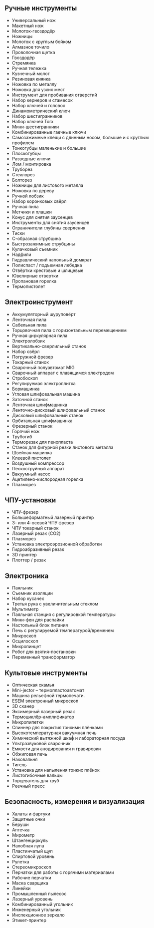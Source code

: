 Ручные инструменты
----

- Универсальный нож
- Макетный нож
- Молоток-гвоздодёр
- Ножницы
- Молоток с круглым бойком
- Алмазное точило
- Проволочная щетка
- Гвоздодёр
- Стремянка
- Ручная тележка
- Кузнечный молот
- Резиновая киянка
- Ножовка по металлу
- Ножовка для узких мест
- Инструмент для пробивания отверстий
- Набор кернеров и стамесок
- Набор ключей и головок
- Динамометрический ключ
- Набор шестигранников
- Набор ключей Torx
- Мини-шестигранники
- Комбинированные гаечные ключи
- Самозажимные клещи с длинным носом, большие и с круглым профилем
- Тонкогубцы маленькие и большие
- Плоскогубцы
- Разводные ключи
- Лом / монтировка
- Труборез
- Стеклорез
- Болторез
- Ножницы для листового металла
- Ножовка по дереву
- Ручной лобзик
- Набор коронковых свёрл
- Ручная пила
- Метчики и плашки
- Конус для снятия заусенцев
- Инструменты для снятия заусенцев
- Ограничители глубины сверления
- Тиски
- С-образная струбцина
- Быстрозажимные струбцины
- Кулачковый съемник
- Надфили
- Гидравлический напольный домкрат
- Полиспаст / подъемная лебедка
- Отвёртки крестовые и шлицевые
- Ювелирные отвертки
- Пропановая горелка
- Термопистолет

Электроинструмент
----

- Аккумуляторный шуруповёрт
- Ленточная пила
- Сабельная пила
- Торцовочная пила с горизонтальным перемещением
- Ручная циркулярная пила
- Электролобзик
- Вертикально-сверлильный станок
- Набор свёрл
- Погружной фрезер
- Токарный станок
- Сварочный полуавтомат MIG 
- Сварочный аппарат с плавящимся электродом
- Стробоскоп
- Регулируемая электроплитка
- Бормашинка
- Угловая шлифовальная машина
- Заточной станок
- Ленточная шлифмашинка
- Ленточно-дисковый шлифовальный станок
- Дисковый шлифовальный станок
- Орбитальная шлифмашинка
- Фрезерный станок
- Горячий нож
- Трубогиб
- Терморезак для пенопласта
- Станок для фигурной резки листового металла
- Швейная машинка
- Клеевой пистолет
- Воздушный компрессор
- Пескоструйный аппарат
- Вакуумный насос
- Ацетилено-кислородная горелка
- Плазморез

ЧПУ-установки
----

- ЧПУ-фрезер
- Большеформатный лазерный принтер
- 3- или 4-осевой ЧПУ фрезер
- ЧПУ токарный станок
- Лазерный резак (CO2)
- Плазморез
- Установка электроэрозионной обработки
- Гидроабразивный резак
- 3D принтер
- Плоттер / резак

Электроника
----

- Паяльник
- Съемник изоляции
- Набор кусачек
- Третья рука с увеличительным стеклом
- Мультиметр
- Паяльная станция с регулировкой температуры
- Мини-фен для распайки
- Настольный блок питания
- Печь с регулируемой температурой/временем
- Микроскоп
- Осцилоскоп
- Микропинцет
- Робот для взятия-постановки
- Переменный трансформатор

Культовые инструменты
----

- Оптическая скамья
- Mini-jector – термопластоавтомат
- Машина рельефной термопечати.
- ESEM электронный микроскоп
- 3D сканер
- Эксимерный лазерный резак
- Термоциклёр-амплификатор
- Микропипетки
- Спиннер для покрытия тонкими плёнками
- Высокотемпературная вакуумная печь
- Химический вытяжной шкаф и лабораторная посуда
- Ультразвуковой сварочник
- Емкости для анодирования и гравировки
- Обжиговая печь
- Наковальня
- Тигель
- Установка для напыления тонких плёнок
- Листогибочные вальцы
- Торцеватель для труб
- Реечный пресс

Безопасность, измерения и визуализация
----

- Халаты и фартуки
- Защитные очки
- Беруши
- Аптечка
- Мирометр
- Штангенциркуль
- Налобная лупа
- Пластинчатый щуп
- Спиртовой уровень
- Рулетка
- Стереомикроскоп
- Перчатки для работы с горячими материалами
- Рабочие перчатки
- Маска сварщика
- Линейки
- Промышленный пылесос
- Лазерный уровень
- Комбинированный угольник
- Инженерный угольник
- Инспекционное зеркало
- Этикет-принтер


